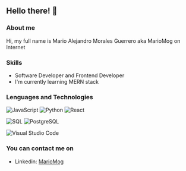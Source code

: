 ## Hello there! 👋

### About me
Hi, my full name is Mario Alejandro Morales Guerrero aka MarioMog on Internet

### Skills

- Software Developer and Frontend Developer
- I'm currently learning MERN stack

### Lenguages and Technologies
![JavaScript](https://img.shields.io/badge/-JavaScript-05122A?&logo=JavaScript)
![Python](https://img.shields.io/badge/-Python-05122A?&logo=Python)
![React](https://img.shields.io/badge/-React-05122A?&logo=React)

![SQL](https://img.shields.io/badge/-SQL-05122A?&logo=MySQL)
![PostgreSQL](https://img.shields.io/badge/-PostgreSQL-05122A?style=flat&logo=PostgreSQL)

![Visual Studio Code](https://img.shields.io/badge/-VS%20Code-05122A?style=flat&logo=visual-studio-code&logoColor=007ACC)

### You can contact me on
* Linkedin: [MarioMog](https://www.linkedin.com/in/mario-alejandro-morales-guerrero-024459156/)



<!--
**MarioMog/MarioMog** is a ✨ _special_ ✨ repository because its `README.md` (this file) appears on your GitHub profile.

Here are some ideas to get you started:

- 🔭 I’m currently working on ...
- 🌱 I’m currently learning ...
- 👯 I’m looking to collaborate on ...
- 🤔 I’m looking for help with ...
- 💬 Ask me about ...
- 📫 How to reach me: ...
- 😄 Pronouns: ...
- ⚡ Fun fact: ...


![Git](https://img.shields.io/badge/-Git-05122A?style=flat&logo=git)
![TypeScript](https://img.shields.io/badge/-TypeScript-05122A?&logo=TypeScript)
![Node.js](https://img.shields.io/badge/-Node.js-05122A?&logo=node.js)
![MongoDB](https://img.shields.io/badge/-MongoDB-05122A?style=flat&logo=MongoDB)

![Docker](https://img.shields.io/badge/-Docker-05122A?&logo=Docker)
![Linux](https://img.shields.io/badge/-Linux-05122A?&logo=Linux)
-->
